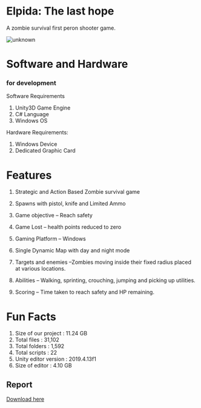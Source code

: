 # Elpida: The last hope
A zombie survival first peron shooter game.

![unknown](https://user-images.githubusercontent.com/68859625/121768063-b8646280-cb79-11eb-8512-d6b3566976c0.png)

# Software and Hardware
### for development

 Software Requirements
1. Unity3D Game Engine
2. C# Language
3. Windows OS

  Hardware Requirements:
 1. Windows Device
 2. Dedicated Graphic Card

# Features

1. Strategic and Action Based  Zombie survival game

2. Spawns with pistol, knife and Limited Ammo

3. Game objective – Reach safety

4. Game Lost – health points reduced to zero

5. Gaming Platform – Windows

6. Single Dynamic Map with day and night mode

7. Targets and enemies –Zombies moving inside their fixed radius placed at various locations. 

8. Abilities – Walking, sprinting, crouching, jumping and picking up utilities.

9. Scoring – Time taken to reach safety and HP remaining.


# Fun Facts

1. Size of our project : 11.24 GB
2. Total files : 31,102
3. Total folders : 1,592
4. Total scripts : 22
5. Unity editor version : 2019.4.13f1
6. Size of editor : 4.10 GB

## Report

[Download here](https://github.com/MsMore/Elpida/files/6641816/Project_Report.pdf)
